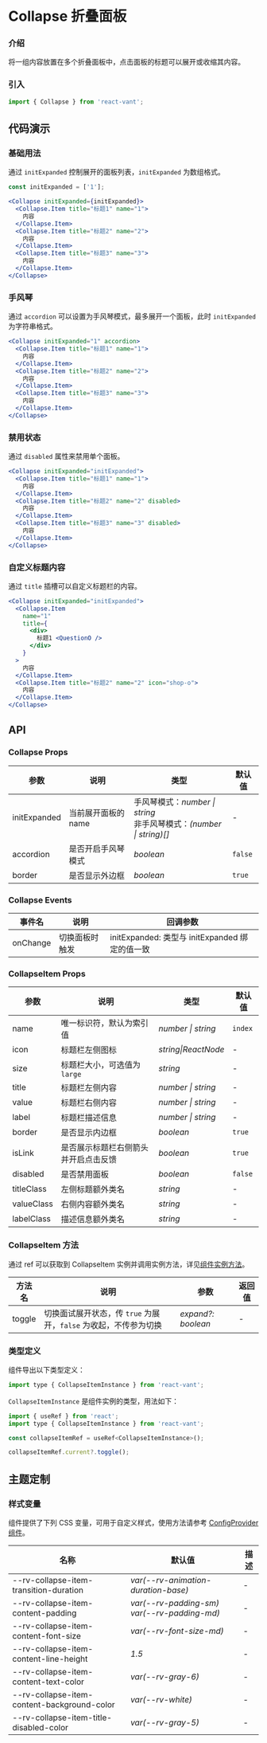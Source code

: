 # Collapse 折叠面板

### 介绍

将一组内容放置在多个折叠面板中，点击面板的标题可以展开或收缩其内容。

### 引入

```js
import { Collapse } from 'react-vant';
```

## 代码演示

### 基础用法

通过 `initExpanded` 控制展开的面板列表，`initExpanded` 为数组格式。

```js
const initExpanded = ['1'];
```

```jsx
<Collapse initExpanded={initExpanded}>
  <Collapse.Item title="标题1" name="1">
    内容
  </Collapse.Item>
  <Collapse.Item title="标题2" name="2">
    内容
  </Collapse.Item>
  <Collapse.Item title="标题3" name="3">
    内容
  </Collapse.Item>
</Collapse>
```

### 手风琴

通过 `accordion` 可以设置为手风琴模式，最多展开一个面板，此时 `initExpanded` 为字符串格式。

```jsx
<Collapse initExpanded="1" accordion>
  <Collapse.Item title="标题1" name="1">
    内容
  </Collapse.Item>
  <Collapse.Item title="标题2" name="2">
    内容
  </Collapse.Item>
  <Collapse.Item title="标题3" name="3">
    内容
  </Collapse.Item>
</Collapse>
```

### 禁用状态

通过 `disabled` 属性来禁用单个面板。

```jsx
<Collapse initExpanded="initExpanded">
  <Collapse.Item title="标题1" name="1">
    内容
  </Collapse.Item>
  <Collapse.Item title="标题2" name="2" disabled>
    内容
  </Collapse.Item>
  <Collapse.Item title="标题3" name="3" disabled>
    内容
  </Collapse.Item>
</Collapse>
```

### 自定义标题内容

通过 `title` 插槽可以自定义标题栏的内容。

```jsx
<Collapse initExpanded="initExpanded">
  <Collapse.Item
    name="1"
    title={
      <div>
        标题1 <QuestionO />
      </div>
    }
  >
    内容
  </Collapse.Item>
  <Collapse.Item title="标题2" name="2" icon="shop-o">
    内容
  </Collapse.Item>
</Collapse>
```

## API

### Collapse Props

| 参数 | 说明 | 类型 | 默认值 |
| --- | --- | --- | --- |
| initExpanded | 当前展开面板的 name | 手风琴模式：_number \| string_<br>非手风琴模式：_(number \| string)[]_ | - |
| accordion | 是否开启手风琴模式 | _boolean_ | `false` |
| border | 是否显示外边框 | _boolean_ | `true` |

### Collapse Events

| 事件名   | 说明           | 回调参数                                       |
| -------- | -------------- | ---------------------------------------------- |
| onChange | 切换面板时触发 | initExpanded: 类型与 initExpanded 绑定的值一致 |

### CollapseItem Props

| 参数       | 说明                                 | 类型                | 默认值  |
| ---------- | ------------------------------------ | ------------------- | ------- |
| name       | 唯一标识符，默认为索引值             | _number \| string_  | `index` |
| icon       | 标题栏左侧图标                       | _string\|ReactNode_ | -       |
| size       | 标题栏大小，可选值为 `large`         | _string_            | -       |
| title      | 标题栏左侧内容                       | _number \| string_  | -       |
| value      | 标题栏右侧内容                       | _number \| string_  | -       |
| label      | 标题栏描述信息                       | _number \| string_  | -       |
| border     | 是否显示内边框                       | _boolean_           | `true`  |
| isLink     | 是否展示标题栏右侧箭头并开启点击反馈 | _boolean_           | `true`  |
| disabled   | 是否禁用面板                         | _boolean_           | `false` |
| titleClass | 左侧标题额外类名                     | _string_            | -       |
| valueClass | 右侧内容额外类名                     | _string_            | -       |
| labelClass | 描述信息额外类名                     | _string_            | -       |

### CollapseItem 方法

通过 ref 可以获取到 CollapseItem 实例并调用实例方法，详见[组件实例方法](#/zh-CN/advanced-usage#zu-jian-shi-li-fang-fa)。

| 方法名 | 说明 | 参数 | 返回值 |
| --- | --- | --- | --- |
| toggle | 切换面试展开状态，传 `true` 为展开，`false` 为收起，不传参为切换 | _expand?: boolean_ | - |

### 类型定义

组件导出以下类型定义：

```js
import type { CollapseItemInstance } from 'react-vant';
```

`CollapseItemInstance` 是组件实例的类型，用法如下：

```js
import { useRef } from 'react';
import type { CollapseItemInstance } from 'react-vant';

const collapseItemRef = useRef<CollapseItemInstance>();

collapseItemRef.current?.toggle();
```

## 主题定制

### 样式变量

组件提供了下列 CSS 变量，可用于自定义样式，使用方法请参考 [ConfigProvider 组件](#/zh-CN/config-provider)。

| 名称                                        | 默认值                                      | 描述 |
| ------------------------------------------- | ------------------------------------------- | ---- |
| --rv-collapse-item-transition-duration      | _var(--rv-animation-duration-base)_         | -    |
| --rv-collapse-item-content-padding          | _var(--rv-padding-sm) var(--rv-padding-md)_ | -    |
| --rv-collapse-item-content-font-size        | _var(--rv-font-size-md)_                    | -    |
| --rv-collapse-item-content-line-height      | _1.5_                                       | -    |
| --rv-collapse-item-content-text-color       | _var(--rv-gray-6)_                          | -    |
| --rv-collapse-item-content-background-color | _var(--rv-white)_                           | -    |
| --rv-collapse-item-title-disabled-color     | _var(--rv-gray-5)_                          | -    |
